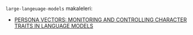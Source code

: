 `large-langeuage-models` makaleleri:

- [PERSONA VECTORS: MONITORING AND CONTROLLING CHARACTER TRAITS IN LANGUAGE MODELS](persona-vectors.md)